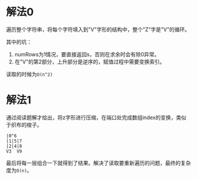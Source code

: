 # 解法0
遍历整个字符串，将每个字符填入到"V"字形的结构中，整个"Z"字是"V"的循环。

其中的坑：
1. numRows为1情况，要直接返回s，否则在求余时会有除0异常。
2. 在"V"的第2部分，上升部分是逆序的，赋值过程中需要变换索引。

读取的时候为`O(n^2)`

# 解法1
通过阅读题解才给出，将z字形进行压缩，在端口处完成数组index的变换，类似于织布的梭子。

```buildoutcfg
|0^6
|1|5|7
|2|4|8
V3  V9
```
最后将每一层组合一下就得到了结果。解决了读取要重新遍历的问题，最终的复杂度为`O(n)`。